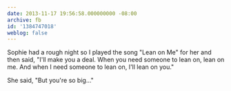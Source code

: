 ```yaml
---
date: 2013-11-17 19:56:58.000000000 -08:00
archive: fb
id: '1384747018'
weblog: false
---
```


Sophie had a rough night so I played the song "Lean on Me" for her and then said, "I'll make you a deal. When you need someone to lean on, lean on me. And when I need someone to lean on, I'll lean on you."

She said, "But you're so big..."
